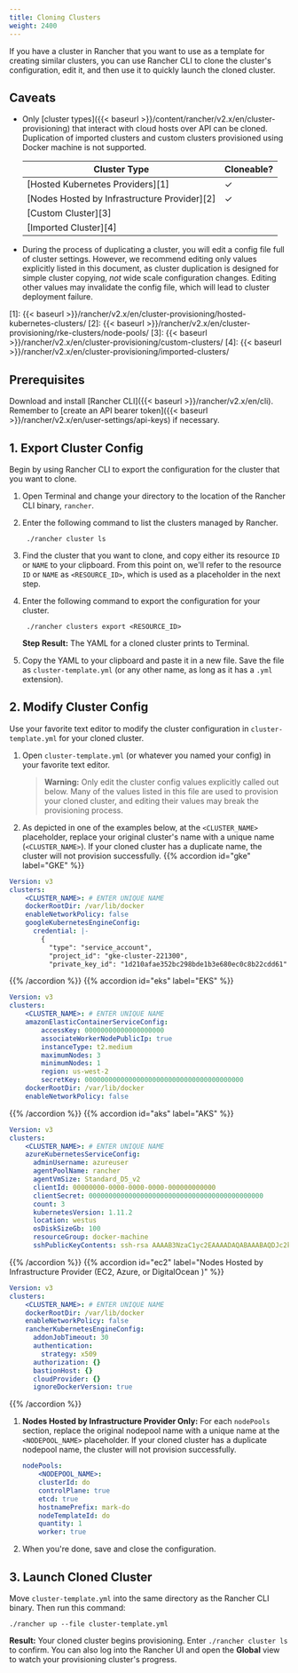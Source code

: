 ```yaml
---
title: Cloning Clusters
weight: 2400
---
```


If you have a cluster in Rancher that you want to use as a template for creating similar clusters, you can use Rancher CLI to clone the cluster's configuration, edit it, and then use it to quickly launch the  cloned cluster.

## Caveats

- Only [cluster types]({{< baseurl >}}/content/rancher/v2.x/en/cluster-provisioning) that interact with cloud hosts over API can be cloned. Duplication of imported clusters and custom clusters provisioned using Docker machine is not supported.

    | Cluster Type                     | Cloneable?    |
    | -------------------------------- | ------------- |
    | [Hosted Kubernetes Providers][1] | ✓             |
    | [Nodes Hosted by Infrastructure Provider][2]        | ✓             |
    | [Custom Cluster][3]              |               |
    | [Imported Cluster][4]            |               |
- During the process of duplicating a cluster, you will edit a config file full of cluster settings. However, we recommend editing only values explicitly listed in this document, as cluster duplication is designed for simple cluster copying, _not_ wide scale configuration changes. Editing other values may invalidate the config file, which will lead to cluster deployment failure.

[1]: {{< baseurl >}}/rancher/v2.x/en/cluster-provisioning/hosted-kubernetes-clusters/
[2]: {{< baseurl >}}/rancher/v2.x/en/cluster-provisioning/rke-clusters/node-pools/
[3]: {{< baseurl >}}/rancher/v2.x/en/cluster-provisioning/custom-clusters/
[4]: {{< baseurl >}}/rancher/v2.x/en/cluster-provisioning/imported-clusters/

## Prerequisites

Download and install [Rancher CLI]({{< baseurl >}}/rancher/v2.x/en/cli). Remember to [create an API bearer token]({{< baseurl >}}/rancher/v2.x/en/user-settings/api-keys) if necessary.


## 1. Export Cluster Config

Begin by using Rancher CLI to export the configuration for the cluster that you want to clone.

1. Open Terminal and change your directory to the location of the Rancher CLI binary, `rancher`.

1. Enter the following command to list the clusters managed by Rancher.


        ./rancher cluster ls


1. Find the cluster that you want to clone, and copy either its resource `ID` or `NAME` to your clipboard. From this point on, we'll refer to the resource `ID` or `NAME` as `<RESOURCE_ID>`, which is used as a placeholder in the next step.

1. Enter the following command to export the configuration for your cluster.


        ./rancher clusters export <RESOURCE_ID>


    **Step Result:** The YAML for a cloned cluster prints to Terminal.

1. Copy the YAML to your clipboard and paste it in a new file. Save the file as `cluster-template.yml` (or any other name, as long as it has a `.yml` extension).

## 2. Modify Cluster Config

Use your favorite text editor to modify the cluster configuration in `cluster-template.yml` for your cloned cluster.

1. Open `cluster-template.yml` (or whatever you named your config) in your favorite text editor.

    >**Warning:** Only edit the cluster config values explicitly called out below. Many of the values listed in this file are used to provision your cloned cluster, and editing their values may break the provisioning process.


1. As depicted in one of the examples below, at the `<CLUSTER_NAME>` placeholder, replace your original cluster's name with a unique name (`<CLUSTER_NAME>`). If your cloned cluster has a duplicate name, the cluster will not provision successfully.
{{% accordion id="gke" label="GKE" %}}
```yml
Version: v3
clusters:
    <CLUSTER_NAME>: # ENTER UNIQUE NAME
    dockerRootDir: /var/lib/docker
    enableNetworkPolicy: false
    googleKubernetesEngineConfig:
      credential: |-
        {
          "type": "service_account",
          "project_id": "gke-cluster-221300",
          "private_key_id": "1d210afae352bc298bde1b3e680ec0c8b22cdd61"
```
{{% /accordion %}}
{{% accordion id="eks" label="EKS" %}}
```yml
Version: v3
clusters:
    <CLUSTER_NAME>: # ENTER UNIQUE NAME
    amazonElasticContainerServiceConfig:
        accessKey: 00000000000000000000
        associateWorkerNodePublicIp: true
        instanceType: t2.medium
        maximumNodes: 3
        minimumNodes: 1
        region: us-west-2
        secretKey: 0000000000000000000000000000000000000000
    dockerRootDir: /var/lib/docker
    enableNetworkPolicy: false
```
{{% /accordion %}}
{{% accordion id="aks" label="AKS" %}}
```yml
Version: v3
clusters:
    <CLUSTER_NAME>: # ENTER UNIQUE NAME
    azureKubernetesServiceConfig:
      adminUsername: azureuser
      agentPoolName: rancher
      agentVmSize: Standard_D5_v2
      clientId: 00000000-0000-0000-0000-000000000000
      clientSecret: 00000000000000000000000000000000000000000000
      count: 3
      kubernetesVersion: 1.11.2
      location: westus
      osDiskSizeGb: 100
      resourceGroup: docker-machine
      sshPublicKeyContents: ssh-rsa AAAAB3NzaC1yc2EAAAADAQABAAABAQDJc2kDExgRaDLD
```
{{% /accordion %}}
{{% accordion id="ec2" label="Nodes Hosted by Infrastructure Provider (EC2, Azure, or DigitalOcean )" %}}
```yml
Version: v3
clusters:
    <CLUSTER_NAME>: # ENTER UNIQUE NAME
    dockerRootDir: /var/lib/docker
    enableNetworkPolicy: false
    rancherKubernetesEngineConfig:
      addonJobTimeout: 30
      authentication:
        strategy: x509
      authorization: {}
      bastionHost: {}
      cloudProvider: {}
      ignoreDockerVersion: true
```
{{% /accordion %}}

1. **Nodes Hosted by Infrastructure Provider Only:** For each `nodePools` section, replace the original nodepool name with a unique name at the `<NODEPOOL_NAME>` placeholder.  If your cloned cluster has a duplicate nodepool name, the cluster will not provision successfully.

    ```yml
    nodePools:
        <NODEPOOL_NAME>:
        clusterId: do
        controlPlane: true
        etcd: true
        hostnamePrefix: mark-do
        nodeTemplateId: do
        quantity: 1
        worker: true
    ```

1. When you're done, save and close the configuration.

## 3. Launch Cloned Cluster

Move `cluster-template.yml` into the same directory as the Rancher CLI binary. Then run this command:

    ./rancher up --file cluster-template.yml

**Result:** Your cloned cluster begins provisioning. Enter `./rancher cluster ls` to confirm. You can also log into the Rancher UI and open the **Global** view to watch your provisioning cluster's progress.